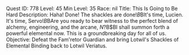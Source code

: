 Quest ID: 778
Level: 45
Min Level: 35
Race: nil
Title: This Is Going to Be Hard
Description: Haha! Done! The shackles are done!$B$BIt's time, Lucien. It's time, Servo!$B$BAre you ready to bear witness to the perfect blend of alchemy, engineering, and the arcane, $N?$B$BI shall summon forth a powerful elemental now. This is a groundbreaking day for all of us.
Objective: Defeat the Fam'retor Guardian and bring Lotwil's Shackles of Elemental Binding back to Lotwil Veriatus.
